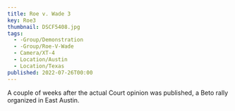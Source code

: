 ```yaml
---
title: Roe v. Wade 3
key: Roe3
thumbnail: DSCF5408.jpg
tags:
  - -Group/Demonstration
  - -Group/Roe-V-Wade
  - Camera/XT-4
  - Location/Austin
  - Location/Texas
published: 2022-07-26T00:00
---
```

A couple of weeks after the actual Court opinion was published, a Beto rally organized in East Austin.
